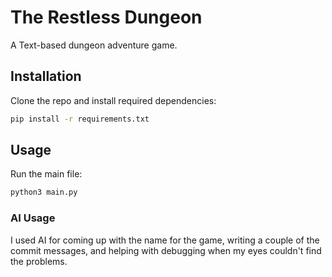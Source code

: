 # The Restless Dungeon

A Text-based dungeon adventure game.

## Installation

Clone the repo and install required dependencies:

```bash
pip install -r requirements.txt
```

## Usage

Run the main file:

```bash
python3 main.py
```


### AI Usage

I used AI for coming up with the name for the game, writing a couple of the commit messages, and helping with debugging when my eyes couldn't find the problems.
